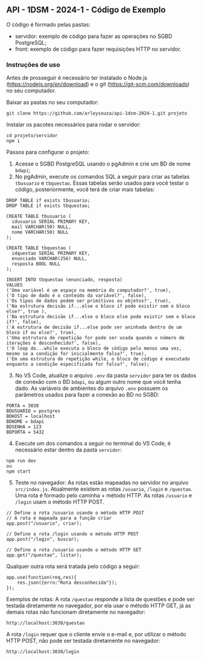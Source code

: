 ## API - 1DSM - 2024-1 - Código de Exemplo

O código é formado pelas pastas:
- servidor: exemplo de código para fazer as operações no SGBD PostgreSQL;
- front: exemplo de  código para fazer requisições HTTP no servidor.

### Instruções de uso

Antes de prosseguir é necessário ter instalado o Node.js (https://nodejs.org/en/download) e o git (https://git-scm.com/downloads) no seu computador.

Baixar as pastas no seu computador:
```
git clone https://github.com/arleysouza/api-1dsm-2024-1.git projeto
```
Instalar os pacotes necessários para rodar o servidor:
```
cd projeto/servidor
npm i
```
Passos para configurar o projeto:
1. Acesse o SGBD PostgreSQL usando o pgAdmin e crie um BD de nome `bdapi`;
2. No pgAdmin, execute os comandos SQL a seguir para criar as tabelas `tbusuario` e `tbquestao`. Essas tabelas serão usados para você testar o código, posteriormente, você terá de criar mais tabelas:
```
DROP TABLE if exists tbusuario;
DROP TABLE if exists tbquestao;

CREATE TABLE tbusuario (
  idusuario SERIAL PRIMARY KEY,
  mail VARCHAR(50) NULL,
  nome VARCHAR(50) NULL
);

CREATE TABLE tbquestao (
  idquestao SERIAL PRIMARY KEY,
  enunciado VARCHAR(256) NULL,
  resposta BOOL NULL
);

INSERT INTO tbquestao (enunciado, resposta) 
VALUES
('Uma variável é um espaço na memória do computador?', true),
('O tipo de dado é o conteúdo da variável?', false),
('Os tipos de dados podem ser primitivos ou objetos?', true),
('Na estrutura decisão if...else o bloco if pode existir sem o bloco else?', true ),
('Na estrutura decisão if...else o bloco else pode existir sem o bloco if?', false),
('A estrutura de decisão if...else pode ser aninhada dentro de um bloco if ou else?', true),
('Uma estrutura de repetição for pode ser usada quando o número de iterações é desconhecido?', false),
('O loop do...while executa o bloco de código pelo menos uma vez, mesmo se a condição for inicialmente falsa?', true),
('Em uma estrutura de repetição while, o bloco de código é executado enquanto a condição especificada for falsa?', false);
```
3. No VS Code, atualize o arquivo `.env` da pasta `servidor` para ter os dados de conexão com o BD `bdapi`, ou algum outro nome que você tenha dado. As variáveis de ambientes do arquivo `.env` possuem os parâmetros usados para fazer a conexão ao BD no SGBD:
```
PORTA = 3030
BDUSUARIO = postgres
BDHOST = localhost
BDNOME = bdapi
BDSENHA = 123
BDPORTA = 5432
```
4. Execute um dos comandos a seguir no terminal do VS Code, é necessário estar dentro da pasta `servidor`:
```
npm run dev
ou
npm start
```
5. Teste no navegador:
As rotas estão mapeadas no servidor no arquivo `src/index.js`. Atualmente existem as rotas `/usuario`, `/login` e `/questao`. Uma rota é formado pelo caminha + método HTTP. As rotas `/usuario` e `/login` usam o método HTTP POST.
```
// Define a rota /usuario usando o método HTTP POST
// A rota é mapeada para a função criar
app.post("/usuario", criar);

// Define a rota /login usando o método HTTP POST
app.post("/login", buscar);

// Define a rota /usuario usando o método HTTP GET
app.get("/questao", listar);
```
Qualquer outra rota será tratada pelo código a seguir:
```
app.use(function(req,res){
    res.json({erro:"Rota desconhecida"});
});
```
Exemplos de rotas:
A rota `/questao` responde a lista de questões e pode ser testada diretamente no navegador, por ela usar o método HTTP GET, já as demais rotas não funcionam diretamente no navegador:
```
http://localhost:3030/questao
```
A rota `/login` requer que o cliente envie o e-mail e, por utilizar o método HTTP POST, não pode ser testada diretamente no navegador:
```
http://localhost:3030/login
```
